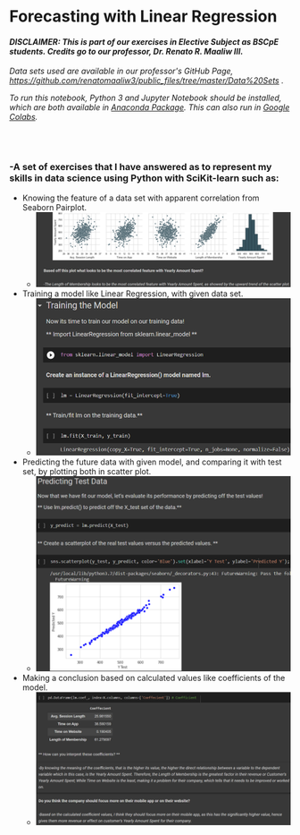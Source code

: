 # Forecasting with Linear Regression
#### *DISCLAIMER: This is part of our exercises in Elective Subject as BSCpE students. Credits go to our professor, Dr. Renato R. Maaliw III.*
*Data sets used are available in our professor's GitHub Page, https://github.com/renatomaaliw3/public_files/tree/master/Data%20Sets .*

*To run this notebook, Python 3 and Jupyter Notebook should be installed, which are both available in [Anaconda Package](https://www.anaconda.com/products/distribution).*
*This can also run in [Google Colabs](colab.research.google.com).*

<br><br>

### -A set of exercises that I have answered as to represent my skills in data science using Python with SciKit-learn such as:
- Knowing the feature of a data set with apparent correlation from Seaborn Pairplot.
  - ![](images/show1.png)
- Training a model like Linear Regression, with given data set. 
  - ![](images/show2.png)
- Predicting the future data with given model, and comparing it with test set, by plotting both in scatter plot.
  - ![](images/show3.png)
- Making a conclusion based on calculated values like coefficients of the model.
  - ![](images/show4.png)
